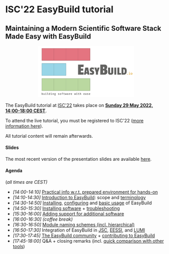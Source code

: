 # ISC'22 EasyBuild tutorial

## Maintaining a Modern Scientific Software Stack Made Easy with EasyBuild

<p align="center"><a href="https://easybuild.io"><img src="../img/easybuild_logo_alpha.png" alt="EasyBuild logo" width="300px"/></a></p>

The EasyBuild tutorial at [ISC'22](https://www.isc-hpc.com) takes place on [**Sunday 29 May 2022, 14:00-18:00 CEST**](https://app.swapcard.com/widget/event/isc-high-performance-2022/planning/UGxhbm5pbmdfODYxMTUy).

To attend the live tutorial, you must be registered to ISC'22 ([more information
here](https://www.isc-hpc.com/overview-registration.html)).

All tutorial content will remain afterwards.

#### Slides

The most recent version of the presentation slides are available [here](../files/EasyBuild-tutorial-ISC22-20220529.pdf).

#### Agenda

(*all times are CEST)*

* *[14:00-14:10]* [Practical info w.r.t. prepared environment for hands-on](practical_info.md)
* *[14:10-14:30]* [Introduction to EasyBuild](introduction.md): scope and [terminology](terminology.md)
* *[14:30-14:50]* [Installing](installation.md), [configuring](configuration.md) and [basic usage](basic_usage.md) of
  EasyBuild
* *[14:50-15:30]* [Installing software](installing_software.md) + [troubleshooting](troubleshooting.md)
* *[15:30-16:00]* [Adding support for additional software](adding_support_additional_software.md)
* *[16:00-16:30]* *(coffee break)*
* *[16:30-16:50]* [Module naming schemes (incl. hierarchical)](module_naming_schemes.md)
* *[16:50-17:30]* Integration of EasyBuild in [JSC](integration_jsc.md), [EESSI](integration_eessi.md), and [LUMI](integration_lumi.md)
* *[17:30-17:45]* [The EasyBuild community](community.md) + [contributing to EasyBuild](contributing.md)
* *[17:45-18:00]* Q&A + closing remarks (incl. [quick comparison with other tools](comparison_other_tools.md))
